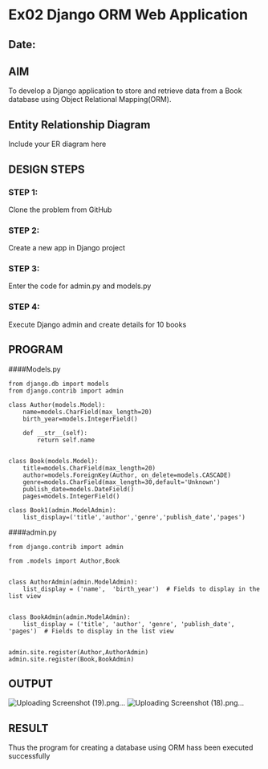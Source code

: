 # Ex02 Django ORM Web Application
## Date: 

## AIM
To develop a Django application to store and retrieve data from a Book database using Object Relational Mapping(ORM).

## Entity Relationship Diagram

Include your ER diagram here

## DESIGN STEPS

### STEP 1:
Clone the problem from GitHub

### STEP 2:
Create a new app in Django project

### STEP 3:
Enter the code for admin.py and models.py

### STEP 4:
Execute Django admin and create details for 10 books

## PROGRAM

####Models.py
```
from django.db import models
from django.contrib import admin

class Author(models.Model):
    name=models.CharField(max_length=20)
    birth_year=models.IntegerField()

    def __str__(self):
        return self.name


class Book(models.Model):
    title=models.CharField(max_length=20)
    author=models.ForeignKey(Author, on_delete=models.CASCADE)
    genre=models.CharField(max_length=30,default='Unknown')
    publish_date=models.DateField()
    pages=models.IntegerField()

class Book1(admin.ModelAdmin):
    list_display=('title','author','genre','publish_date','pages')
```
####admin.py
```
from django.contrib import admin

from .models import Author,Book


class AuthorAdmin(admin.ModelAdmin):
    list_display = ('name',  'birth_year')  # Fields to display in the list view
    

class BookAdmin(admin.ModelAdmin):
    list_display = ('title', 'author', 'genre', 'publish_date', 'pages')  # Fields to display in the list view


admin.site.register(Author,AuthorAdmin)
admin.site.register(Book,BookAdmin)

```

## OUTPUT

![Uploading Screenshot (19).png…]()
![Uploading Screenshot (18).png…]()



## RESULT
Thus the program for creating a database using ORM hass been executed successfully
